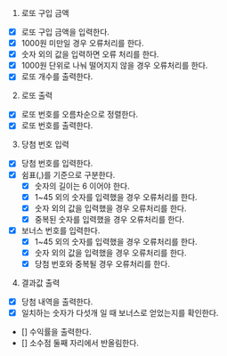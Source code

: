 1. 로또 구입 금액
 - [x] 로또 구입 금액을 입력한다.
  - [x] 1000원 미만일 경우 오류처리를 한다.
  - [x] 숫자 외의 값을 입력하면 오류 처리를 한다.
  - [x] 1000원 단위로 나눠 떨어지지 않을 경우 오류처리를 한다.
 - [x] 로또 개수를 출력한다.

2. 로또 출력
 - [x] 로또 번호를 오름차순으로 정렬한다.
 - [x] 로또 번호를 출력한다.

3. 당첨 번호 입력
 - [x] 당첨 번호를 입력한다.
 - [x] 쉼표(,)를 기준으로 구분한다.
   - [x] 숫자의 길이는 6 이어야 한다.
   - [x] 1~45 외의 숫자를 입력했을 경우 오류처리를 한다.
   - [x] 숫자 외의 값을 입력했을 경우 오류처리를 한다.
   - [x] 중복된 숫자를 입력했을 경우 오류처리를 한다.
 - [x] 보너스 번호를 입력한다.
   - [x] 1~45 외의 숫자를 입력했을 경우 오류처리를 한다.
   - [x] 숫자 외의 값을 입력했을 경우 오류처리를 한다.
   - [x] 당첨 번호와 중복될 경우 오류처리를 한다.

4. 결과값 출력
 - [x] 당첨 내역을 출력한다.
  - [x] 일치하는 숫자가 다섯개 일 때 보너스로 얻었는지를 확인한다.
 - [] 수익률을 출력한다.
  - [] 소수점 둘째 자리에서 반올림한다.